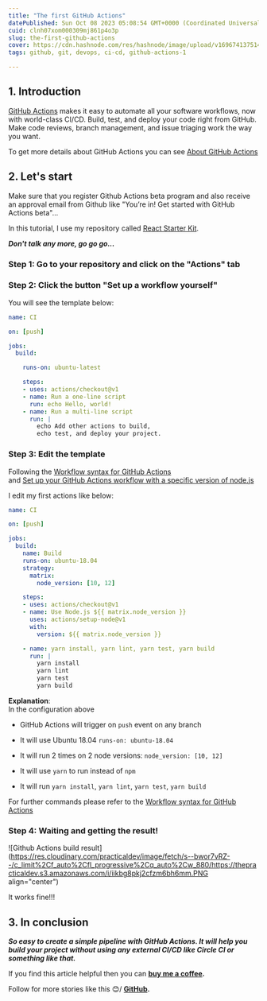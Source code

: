```yaml
---
title: "The first GitHub Actions"
datePublished: Sun Oct 08 2023 05:08:54 GMT+0000 (Coordinated Universal Time)
cuid: clnh07xom000309mj861p4o3p
slug: the-first-github-actions
cover: https://cdn.hashnode.com/res/hashnode/image/upload/v1696741375142/3884ca09-9023-4fde-bdfc-750e30e5a80a.png
tags: github, git, devops, ci-cd, github-actions-1

---
```


## 1\. Introduction

[GitHub Actions](https://github.com/features/actions) makes it easy to automate all your software workflows, now with world-class CI/CD. Build, test, and deploy your code right from GitHub. Make code reviews, branch management, and issue triaging work the way you want.

To get more details about GitHub Actions you can see [About GitHub Actions](https://help.github.com/en/articles/about-github-actions)

## 2\. Let's start

Make sure that you register Github Actions beta program and also receive an approval email from Github like "You’re in! Get started with GitHub Actions beta"...

In this tutorial, I use my repository called [React Starter Kit](https://github.com/sisa-cafe/react-starter-kit).

***Don't talk any more, go go go...***

### **Step 1: Go to your repository and click on the "Actions" tab**

### **Step 2: Click the button "Set up a workflow yourself"**

You will see the template below:

```yaml
name: CI

on: [push]

jobs:
  build:

    runs-on: ubuntu-latest

    steps:
    - uses: actions/checkout@v1
    - name: Run a one-line script
      run: echo Hello, world!
    - name: Run a multi-line script
      run: |
        echo Add other actions to build,
        echo test, and deploy your project.
```

### **Step 3: Edit the template**

Following the [Workflow syntax for GitHub Actions](https://help.github.com/en/articles/workflow-syntax-for-github-actions)  
and [Set up your GitHub Actions workflow with a specific version of node.js](https://github.com/actions/setup-node)

I edit my first actions like below:

```yaml
name: CI

on: [push]

jobs:
  build:
    name: Build
    runs-on: ubuntu-18.04
    strategy:
      matrix:
        node_version: [10, 12]

    steps:
    - uses: actions/checkout@v1
    - name: Use Node.js ${{ matrix.node_version }}
      uses: actions/setup-node@v1
      with:
        version: ${{ matrix.node_version }}

    - name: yarn install, yarn lint, yarn test, yarn build
      run: |
        yarn install
        yarn lint
        yarn test
        yarn build
```

**Explanation**:  
In the configuration above

* GitHub Actions will trigger on `push` event on any branch
    
* It will use Ubuntu 18.04 `runs-on: ubuntu-18.04`
    
* It will run 2 times on 2 node versions: `node_version: [10, 12]`
    
* It will use `yarn` to run instead of `npm`
    
* It will run `yarn install`, `yarn lint`, `yarn test`, `yarn build`  
    

For further commands please refer to the [Workflow syntax for GitHub Actions](https://help.github.com/en/articles/workflow-syntax-for-github-actions)

### **Step 4: Waiting and getting the result!**

![Github Actions build result](https://res.cloudinary.com/practicaldev/image/fetch/s--bwor7vRZ--/c_limit%2Cf_auto%2Cfl_progressive%2Cq_auto%2Cw_880/https://thepracticaldev.s3.amazonaws.com/i/iikbg8pkj2cfzm6bh6mm.PNG align="center")

It works fine!!!

## 3\. In conclusion

***So easy to create a simple pipeline with GitHub Actions. It will help you build your project without using any external CI/CD like Circle CI or something like that.***

If you find this article helpful then you can [**buy me a coffee**](https://www.buymeacoffee.com/harshhaareddy)**.**

Follow for more stories like this 😊/ [**GitHub**](https://github.com/NotHarshhaa)**.**